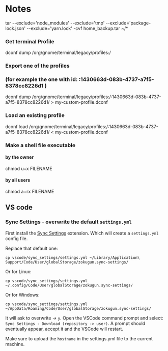 # Notes
tar --exclude='node_modules' --exclude='tmp' --exclude='package-lock.json' --exclude='yarn.lock' -cvf home_backup.tar ~/*

### Get terminal Profile
dconf dump /org/gnome/terminal/legacy/profiles:/

### Export one of the profiles 
### (for example the one with id: :1430663d-083b-4737-a7f5-8378cc8226d1 )
dconf dump /org/gnome/terminal/legacy/profiles:/:1430663d-083b-4737-a7f5-8378cc8226d1/ > my-custom-profile.dconf

### Load an existing profile
dconf load /org/gnome/terminal/legacy/profiles:/:1430663d-083b-4737-a7f5-8378cc8226d1/ < my-custom-profile.dconf

### Make a shell file executable 
#### by the owner
chmod u+x FILENAME
#### by all users
chmod a+rx FILENAME

## VS code
### Sync Settings - overwrite the default `settings.yml`
First install the [Sync Settings](https://github.com/zokugun/vscode-sync-settings) extension. Which will create a `settings.yml` config file.

Replace that default one:
```
cp vscode/sync_settings/settings.yml ~/Library/Application\ Support/Code/User/globalStorage/zokugun.sync-settings/
```
Or for Linux:
```
cp vscode/sync_settings/settings.yml ~/.config/Code/User/globalStorage/zokugun.sync-settings/  
```
Or for Windows:
```
cp vscode/sync_settings/settings.yml   ~/AppData/Roaming/Code/User/globalStorage/zokugun.sync-settings/
```

It will ask to overwrite -> `y`. Open the VSCode command prompt and select: `Sync Settings - Download (repository -> user)`. A prompt should eventually appear, accept it and the VSCode will restart.

Make sure to upload the `hostname` in the settings.yml file to the current machine.
